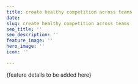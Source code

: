 ```yaml
---
title: create healthy competition across teams
date: 
slug: create healthy competition across teams
seo_title: ''
seo_description: ''
feature_image: ''
hero_image: ''
icon: ''

---
```

{feature details to be added here}